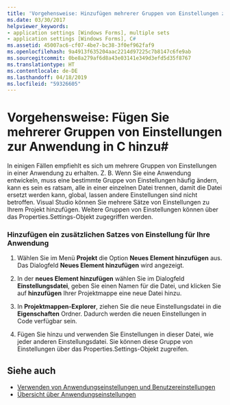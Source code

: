 ```yaml
---
title: 'Vorgehensweise: Hinzufügen mehrerer Gruppen von Einstellungen zur Anwendung in C#'
ms.date: 03/30/2017
helpviewer_keywords:
- application settings [Windows Forms], multiple sets
- application settings [Windows Forms], C#
ms.assetid: 45007ac6-cf07-4be7-bc38-3f0ef962faf9
ms.openlocfilehash: 9a4913f635204aac2214d97225c7b8147c6fe9ab
ms.sourcegitcommit: 0be8a279af6d8a43e03141e349d3efd5d35f8767
ms.translationtype: HT
ms.contentlocale: de-DE
ms.lasthandoff: 04/18/2019
ms.locfileid: "59326605"
---
```

# <a name="how-to-add-multiple-sets-of-settings-to-your-application-in-c"></a>Vorgehensweise: Fügen Sie mehrerer Gruppen von Einstellungen zur Anwendung in C hinzu\#
In einigen Fällen empfiehlt es sich um mehrere Gruppen von Einstellungen in einer Anwendung zu erhalten. Z. B. Wenn Sie eine Anwendung entwickeln, muss eine bestimmte Gruppe von Einstellungen häufig ändern, kann es sein es ratsam, alle in einer einzelnen Datei trennen, damit die Datei ersetzt werden kann, global, lassen andere Einstellungen sind nicht betroffen. Visual Studio können Sie mehrere Sätze von Einstellungen zu Ihrem Projekt hinzufügen. Weitere Gruppen von Einstellungen können über das Properties.Settings-Objekt zugegriffen werden.  
  
### <a name="to-add-an-additional-set-of-setting-to-your-application"></a>Hinzufügen ein zusätzlichen Satzes von Einstellung für Ihre Anwendung  
  
1. Wählen Sie im Menü **Projekt** die Option **Neues Element hinzufügen** aus. Das Dialogfeld **Neues Element hinzufügen** wird angezeigt.  
  
2. In der **neues Element hinzufügen** wählen Sie im Dialogfeld **Einstellungsdatei**, geben Sie einen Namen für die Datei, und klicken Sie auf **hinzufügen** Ihrer Projektmappe eine neue Datei hinzu.  
  
3. In **Projektmappen-Explorer**, ziehen Sie die neue Einstellungsdatei in die **Eigenschaften** Ordner. Dadurch werden die neuen Einstellungen in Code verfügbar sein.  
  
4. Fügen Sie hinzu und verwenden Sie Einstellungen in dieser Datei, wie jeder anderen Einstellungsdatei. Sie können diese Gruppe von Einstellungen über das Properties.Settings-Objekt zugreifen.  
  
## <a name="see-also"></a>Siehe auch

- [Verwenden von Anwendungseinstellungen und Benutzereinstellungen](using-application-settings-and-user-settings.md)
- [Übersicht über Anwendungseinstellungen](application-settings-overview.md)
